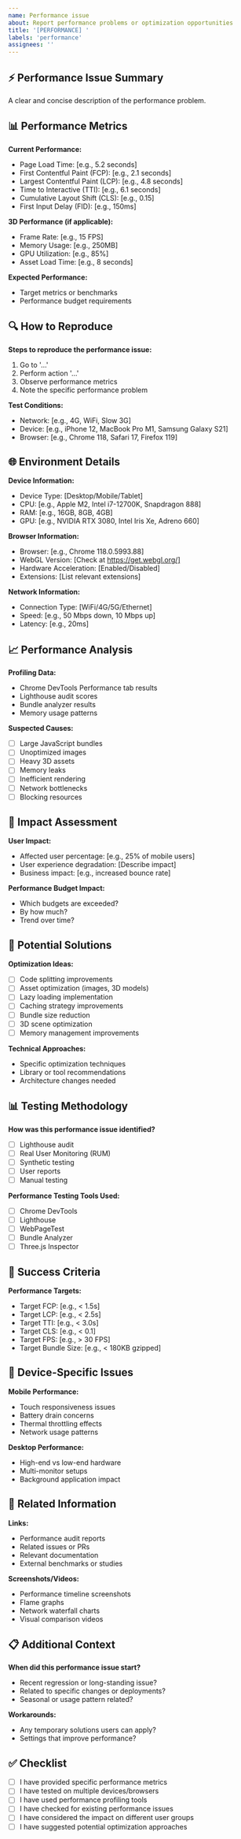 ```yaml
---
name: Performance issue
about: Report performance problems or optimization opportunities
title: '[PERFORMANCE] '
labels: 'performance'
assignees: ''
---
```


## ⚡ Performance Issue Summary

A clear and concise description of the performance problem.

## 📊 Performance Metrics

**Current Performance:**

- Page Load Time: [e.g., 5.2 seconds]
- First Contentful Paint (FCP): [e.g., 2.1 seconds]
- Largest Contentful Paint (LCP): [e.g., 4.8 seconds]
- Time to Interactive (TTI): [e.g., 6.1 seconds]
- Cumulative Layout Shift (CLS): [e.g., 0.15]
- First Input Delay (FID): [e.g., 150ms]

**3D Performance (if applicable):**

- Frame Rate: [e.g., 15 FPS]
- Memory Usage: [e.g., 250MB]
- GPU Utilization: [e.g., 85%]
- Asset Load Time: [e.g., 8 seconds]

**Expected Performance:**

- Target metrics or benchmarks
- Performance budget requirements

## 🔍 How to Reproduce

**Steps to reproduce the performance issue:**

1. Go to '...'
2. Perform action '...'
3. Observe performance metrics
4. Note the specific performance problem

**Test Conditions:**

- Network: [e.g., 4G, WiFi, Slow 3G]
- Device: [e.g., iPhone 12, MacBook Pro M1, Samsung Galaxy S21]
- Browser: [e.g., Chrome 118, Safari 17, Firefox 119]

## 🌐 Environment Details

**Device Information:**

- Device Type: [Desktop/Mobile/Tablet]
- CPU: [e.g., Apple M2, Intel i7-12700K, Snapdragon 888]
- RAM: [e.g., 16GB, 8GB, 4GB]
- GPU: [e.g., NVIDIA RTX 3080, Intel Iris Xe, Adreno 660]

**Browser Information:**

- Browser: [e.g., Chrome 118.0.5993.88]
- WebGL Version: [Check at https://get.webgl.org/]
- Hardware Acceleration: [Enabled/Disabled]
- Extensions: [List relevant extensions]

**Network Information:**

- Connection Type: [WiFi/4G/5G/Ethernet]
- Speed: [e.g., 50 Mbps down, 10 Mbps up]
- Latency: [e.g., 20ms]

## 📈 Performance Analysis

**Profiling Data:**

- Chrome DevTools Performance tab results
- Lighthouse audit scores
- Bundle analyzer results
- Memory usage patterns

**Suspected Causes:**

- [ ] Large JavaScript bundles
- [ ] Unoptimized images
- [ ] Heavy 3D assets
- [ ] Memory leaks
- [ ] Inefficient rendering
- [ ] Network bottlenecks
- [ ] Blocking resources

## 🎯 Impact Assessment

**User Impact:**

- Affected user percentage: [e.g., 25% of mobile users]
- User experience degradation: [Describe impact]
- Business impact: [e.g., increased bounce rate]

**Performance Budget Impact:**

- Which budgets are exceeded?
- By how much?
- Trend over time?

## 🔧 Potential Solutions

**Optimization Ideas:**

- [ ] Code splitting improvements
- [ ] Asset optimization (images, 3D models)
- [ ] Lazy loading implementation
- [ ] Caching strategy improvements
- [ ] Bundle size reduction
- [ ] 3D scene optimization
- [ ] Memory management improvements

**Technical Approaches:**

- Specific optimization techniques
- Library or tool recommendations
- Architecture changes needed

## 📊 Testing Methodology

**How was this performance issue identified?**

- [ ] Lighthouse audit
- [ ] Real User Monitoring (RUM)
- [ ] Synthetic testing
- [ ] User reports
- [ ] Manual testing

**Performance Testing Tools Used:**

- [ ] Chrome DevTools
- [ ] Lighthouse
- [ ] WebPageTest
- [ ] Bundle Analyzer
- [ ] Three.js Inspector

## 🎯 Success Criteria

**Performance Targets:**

- Target FCP: [e.g., < 1.5s]
- Target LCP: [e.g., < 2.5s]
- Target TTI: [e.g., < 3.0s]
- Target CLS: [e.g., < 0.1]
- Target FPS: [e.g., > 30 FPS]
- Target Bundle Size: [e.g., < 180KB gzipped]

## 📱 Device-Specific Issues

**Mobile Performance:**

- Touch responsiveness issues
- Battery drain concerns
- Thermal throttling effects
- Network usage patterns

**Desktop Performance:**

- High-end vs low-end hardware
- Multi-monitor setups
- Background application impact

## 🔗 Related Information

**Links:**

- Performance audit reports
- Related issues or PRs
- Relevant documentation
- External benchmarks or studies

**Screenshots/Videos:**

- Performance timeline screenshots
- Flame graphs
- Network waterfall charts
- Visual comparison videos

## 📋 Additional Context

**When did this performance issue start?**

- Recent regression or long-standing issue?
- Related to specific changes or deployments?
- Seasonal or usage pattern related?

**Workarounds:**

- Any temporary solutions users can apply?
- Settings that improve performance?

## ✅ Checklist

- [ ] I have provided specific performance metrics
- [ ] I have tested on multiple devices/browsers
- [ ] I have used performance profiling tools
- [ ] I have checked for existing performance issues
- [ ] I have considered the impact on different user groups
- [ ] I have suggested potential optimization approaches
